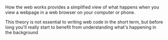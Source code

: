 How the web works provides a simplified view of what happens when you view a webpage in a web browser on your computer or phone.

This theory is not essential to writing web code in the short term, but before long you'll really start to benefit from understanding what's happening in the background
